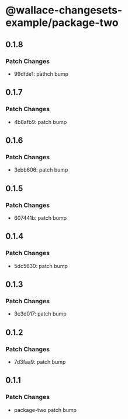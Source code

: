 # @wallace-changesets-example/package-two

## 0.1.8

### Patch Changes

- 99dfde1: pathch bump

## 0.1.7

### Patch Changes

- 4b8afb9: patch bump

## 0.1.6

### Patch Changes

- 3ebb606: patch bump

## 0.1.5

### Patch Changes

- 607441b: patch bump

## 0.1.4

### Patch Changes

- 5dc5630: patch bump

## 0.1.3

### Patch Changes

- 3c3d017: patch bump

## 0.1.2

### Patch Changes

- 7d3faa9: patch bump

## 0.1.1

### Patch Changes

- package-two patch bump
